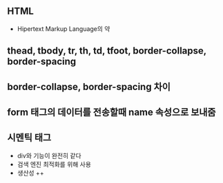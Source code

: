 ## HTML
+ Hipertext Markup Language의 약

## thead, tbody, tr, th, td, tfoot, border-collapse, border-spacing

## border-collapse, border-spacing 차이

## form 태그의 데이터를 전송할때 name 속성으로 보내줌

## 시멘틱 태그 
+ div와 기능이 완전히 같다
+ 검색 엔진 최적화를 위해 사용
+ 생산성 ++
  
